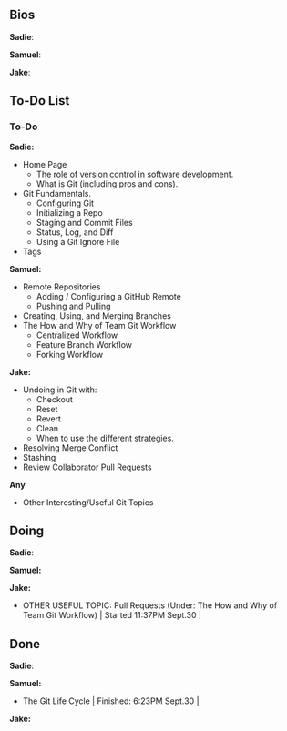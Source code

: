 ## Bios
**Sadie**:

**Samuel**:

**Jake**:

## To-Do List
### To-Do
**Sadie:** 
- Home Page
    - The role of version control in software development.
    - What is Git (including pros and cons).
- Git Fundamentals.
    - Configuring Git
    - Initializing a Repo
    - Staging and Commit Files
    - Status, Log, and Diff
    - Using a Git Ignore File
- Tags
  
**Samuel:** 
- Remote Repositories
    - Adding / Configuring a GitHub Remote
    - Pushing and Pulling
- Creating, Using, and Merging Branches
- The How and Why of Team Git Workflow
    - Centralized Workflow
    - Feature Branch Workflow
    - Forking Workflow



**Jake:** 
- Undoing in Git with:
    - Checkout
    - Reset
    - Revert
    - Clean 
    - When to use the different strategies.
- Resolving Merge Conflict
- Stashing
- Review Collaborator Pull Requests

**Any**
- Other Interesting/Useful Git Topics

## Doing
**Sadie**:

**Samuel:** 

**Jake:** 
- OTHER USEFUL TOPIC: Pull Requests (Under: The How and Why of Team Git Workflow) | Started 11:37PM Sept.30 |

## Done
**Sadie**:

**Samuel:** 
- The Git Life Cycle | Finished: 6:23PM Sept.30 |

**Jake:** 